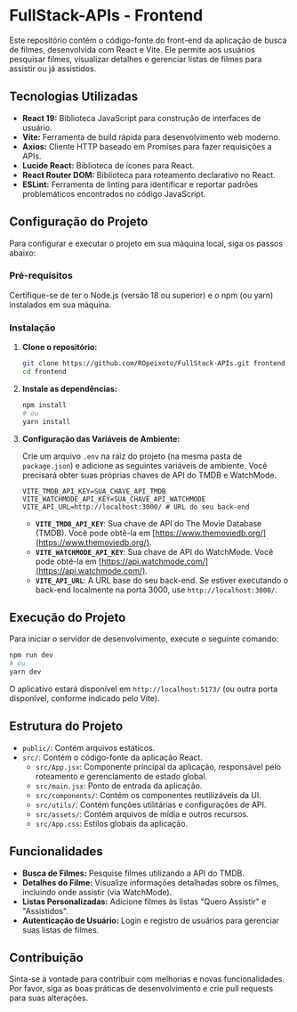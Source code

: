 # FullStack-APIs - Frontend

Este repositório contém o código-fonte do front-end da aplicação de busca de filmes, desenvolvida com React e Vite. Ele permite aos usuários pesquisar filmes, visualizar detalhes e gerenciar listas de filmes para assistir ou já assistidos.

## Tecnologias Utilizadas

*   **React 19:** Biblioteca JavaScript para construção de interfaces de usuário.
*   **Vite:** Ferramenta de build rápida para desenvolvimento web moderno.
*   **Axios:** Cliente HTTP baseado em Promises para fazer requisições a APIs.
*   **Lucide React:** Biblioteca de ícones para React.
*   **React Router DOM:** Biblioteca para roteamento declarativo no React.
*   **ESLint:** Ferramenta de linting para identificar e reportar padrões problemáticos encontrados no código JavaScript.

## Configuração do Projeto

Para configurar e executar o projeto em sua máquina local, siga os passos abaixo:

### Pré-requisitos

Certifique-se de ter o Node.js (versão 18 ou superior) e o npm (ou yarn) instalados em sua máquina.

### Instalação

1.  **Clone o repositório:**

    ```bash
    git clone https://github.com/ROpeixoto/FullStack-APIs.git frontend
    cd frontend
    ```

2.  **Instale as dependências:**

    ```bash
    npm install
    # ou
    yarn install
    ```

3.  **Configuração das Variáveis de Ambiente:**

    Crie um arquivo `.env` na raiz do projeto (na mesma pasta de `package.json`) e adicione as seguintes variáveis de ambiente. Você precisará obter suas próprias chaves de API do TMDB e WatchMode.

    ```env
    VITE_TMDB_API_KEY=SUA_CHAVE_API_TMDB
    VITE_WATCHMODE_API_KEY=SUA_CHAVE_API_WATCHMODE
    VITE_API_URL=http://localhost:3000/ # URL do seu back-end
    ```

    *   **`VITE_TMDB_API_KEY`**: Sua chave de API do The Movie Database (TMDB). Você pode obtê-la em [https://www.themoviedb.org/](https://www.themoviedb.org/).
    *   **`VITE_WATCHMODE_API_KEY`**: Sua chave de API do WatchMode. Você pode obtê-la em [https://api.watchmode.com/](https://api.watchmode.com/).
    *   **`VITE_API_URL`**: A URL base do seu back-end. Se estiver executando o back-end localmente na porta 3000, use `http://localhost:3000/`.

## Execução do Projeto

Para iniciar o servidor de desenvolvimento, execute o seguinte comando:

```bash
npm run dev
# ou
yarn dev
```

O aplicativo estará disponível em `http://localhost:5173/` (ou outra porta disponível, conforme indicado pelo Vite).

## Estrutura do Projeto

*   `public/`: Contém arquivos estáticos.
*   `src/`: Contém o código-fonte da aplicação React.
    *   `src/App.jsx`: Componente principal da aplicação, responsável pelo roteamento e gerenciamento de estado global.
    *   `src/main.jsx`: Ponto de entrada da aplicação.
    *   `src/components/`: Contém os componentes reutilizáveis da UI.
    *   `src/utils/`: Contém funções utilitárias e configurações de API.
    *   `src/assets/`: Contém arquivos de mídia e outros recursos.
    *   `src/App.css`: Estilos globais da aplicação.

## Funcionalidades

*   **Busca de Filmes:** Pesquise filmes utilizando a API do TMDB.
*   **Detalhes do Filme:** Visualize informações detalhadas sobre os filmes, incluindo onde assistir (via WatchMode).
*   **Listas Personalizadas:** Adicione filmes às listas "Quero Assistir" e "Assistidos".
*   **Autenticação de Usuário:** Login e registro de usuários para gerenciar suas listas de filmes.

## Contribuição

Sinta-se à vontade para contribuir com melhorias e novas funcionalidades. Por favor, siga as boas práticas de desenvolvimento e crie pull requests para suas alterações.

